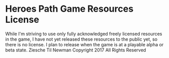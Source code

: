 # Heroes Path Game Resources License
While I'm striving to use only fully acknowledged freely licensed resources in the game, I have not yet released these resources to the public yet, so there is no license.  I plan to release when the game is at a playable alpha or beta state.
Ziesche Til Newman
Copyright 2017
All Rights Reserved
